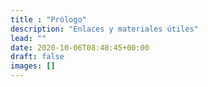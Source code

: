 ```yaml
---
title : "Prólogo"
description: "Enlaces y materiales útiles"
lead: ""
date: 2020-10-06T08:48:45+00:00
draft: false
images: []
---
```

